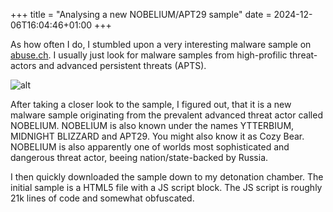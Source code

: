 +++
title = "Analysing a new NOBELIUM/APT29 sample"
date = 2024-12-06T16:04:46+01:00
+++

As how often I do, I stumbled upon a very interesting malware sample on [abuse.ch](https://bazaar.abuse.ch). I usually just look for malware samples from high-profilic threat-actors and advanced persistent threats (APTS).

![alt](/sample.png)

After taking a closer look to the sample, I figured out, that it is a new malware sample originating from the prevalent advanced threat actor called NOBELIUM. NOBELIUM is also known under the names YTTERBIUM, MIDNIGHT BLIZZARD and APT29. You might also know it as Cozy Bear. NOBELIUM is also apparently one of worlds most sophisticated and dangerous threat actor, beeing nation/state-backed by Russia.

I then quickly downloaded the sample down to my detonation chamber. The initial sample is a HTML5 file with a JS script block. The JS script is roughly 21k lines of code and somewhat obfuscated. 
